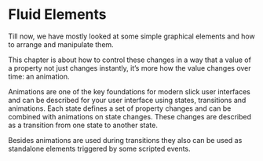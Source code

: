 # Fluid Elements

Till now, we have mostly looked at some simple graphical elements and how to arrange and manipulate them. 

This chapter is about how to control these changes in a way that a value of a property not just changes instantly, it’s more how the value changes over time: an animation. 

Animations are one of the key foundations for modern slick user interfaces and can be described for your user interface using states, transitions and animations. Each state defines a set of property changes and can be combined with animations on state changes. These changes are described as a transition from one state to another state.

Besides animations are used during transitions they also can be used as standalone elements triggered by some scripted events.

